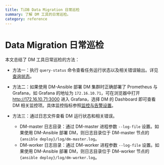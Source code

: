```yaml
---
title: TiDB Data Migration 日常巡检
summary: 了解 DM 工具的日常巡检。
category: reference
---
```


# Data Migration 日常巡检

本文总结了 DM 工具日常巡检的方法：

+ 方法一：执行 `query-status` 命令查看任务运行状态以及相关错误输出。详见[查询状态](query-status.md)。

+ 方法二：如果使用 DM-Ansible 部署 DM 集群时正确部署了 Prometheus 与 Grafana，如 Grafana 的地址为 `172.16.10.71`，可在浏览器中打开 <http://172.16.10.71:3000> 进入 Grafana，选择 DM 的 Dashboard 即可查看 DM 相关监控项。具体监控指标参照[监控与告警设置](monitor-a-dm-cluster.md)。

+ 方法三：通过日志文件查看 DM 运行状态和相关错误。

    - DM-master 日志目录：通过 DM-master 进程参数 `--log-file` 设置。如果使用 DM-Ansible 部署 DM，则日志目录位于 DM-master 节点的 `{ansible deploy}/log/dm-master.log`。
    - DM-worker 日志目录：通过 DM-worker 进程参数 `--log-file` 设置。如果使用 DM-Ansible 部署 DM，则日志目录位于 DM-worker 节点的 `{ansible deploy}/log/dm-worker.log`。
